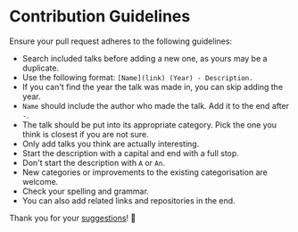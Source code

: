 # Contribution Guidelines
Ensure your pull request adheres to the following guidelines:
- Search included talks before adding a new one, as yours may be a duplicate.
- Use the following format: `[Name](link) (Year) - Description.`
- If you can't find the year the talk was made in, you can skip adding the year.
- `Name` should include the author who made the talk. Add it to the end after `-`.
- The talk should be put into its appropriate category. Pick the one you think is closest if you are not sure.
- Only add talks you think are actually interesting.
- Start the description with a capital and end with a full stop.
- Don't start the description with `A` or `An`.
- New categories or improvements to the existing categorisation are welcome.
- Check your spelling and grammar.
- You can also add related links and repositories in the end.

Thank you for your [suggestions](../../edit/master/readme.md)! 💜